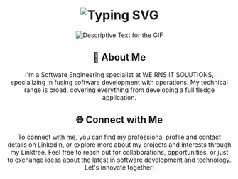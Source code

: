 <div align="center">
    <h1>
        <img src="https://readme-typing-svg.herokuapp.com?font=Jetbrains+mono&size=40&duration=3000&color=33FF33&center=true&vCenter=true&width=435&lines=Hey..+I'm+[Aaditya];This+is..;..my+Github..;" alt="Typing SVG"/>
    </h1>
</div>

<div align="center">
    <p>
        <img src="URL_OF_YOUR_GIF.gif" alt="Descriptive Text for the GIF" />
    </p>
</div>

<div align="center">
    <h2>🚀 About Me</h2>
    <p>I'm a Software Engineering specialist at WE RNS IT SOLUTIONS, specializing in fusing software development with operations. My technical range is broad, covering everything from developing a full fledge application.</p>
</div>

<div align="center">
   <h2 align="center" class="section-heading">🌐 Connect with Me</h2>
   <p> To connect with me, you can find my professional profile and contact details on LinkedIn, or explore more about my projects and interests through my Linktree. Feel free to reach out for collaborations,         opportunities, or just to exchange ideas about the latest in software development and technology. Let's innovate together! </p>
</div>
